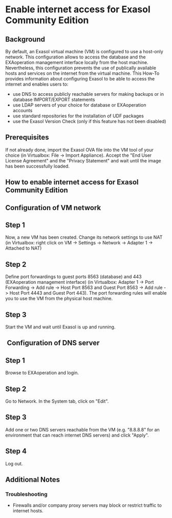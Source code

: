 # Enable internet access for Exasol Community Edition 
## Background

By default, an Exasol virtual machine (VM) is configured to use a host-only network. This configuration allows to access the database and the EXAoperation management interface locally from the host machine. Nevertheless, this configuration prevents the use of publically available hosts and services on the internet from the virtual machine. This How-To provides information about configuring Exasol to be able to access the internet and enables users to:

* use DNS to access publicly reachable servers for making backups or in database IMPORT/EXPORT statements
* use LDAP servers of your choice for database or EXAoperation accounts
* use standard repositories for the installation of UDF packages
* use the Exasol Version Check (only if this feature has not been disabled)

## Prerequisites

If not already done, import the Exasol OVA file into the VM tool of your choice (in Virtualbox: File -> Import Appliance). Accept the "End User License Agreement" and the "Privacy Statement" and wait until the image has been successfully loaded.

## How to enable internet access for Exasol Community Edition

## Configuration of VM network

## Step 1

Now, a new VM has been created. Change its network settings to use NAT (in Virtualbox: right click on VM -> Settings -> Network -> Adapter 1 -> Attached to NAT)

## Step 2

Define port forwardings to guest ports 8563 (database) and 443 (EXAoperation management interface) (in Virtualbox: Adapter 1 -> Port Forwarding -> Add rule -> Host Port 8563 and Guest Port 8563 -> Add rule -> Host Port 4443 and Guest Port 443). The port forwarding rules will enable you to use the VM from the physical host machine.

## Step 3

Start the VM and wait until Exasol is up and running.

##  Configuration of DNS server

## Step 1

Browse to EXAoperation and login.

## Step 2

Go to Network. In the System tab, click on "Edit".

## Step 3

Add one or two DNS servers reachable from the VM (e.g. "8.8.8.8" for an environment that can reach internet DNS servers) and click "Apply".

## Step 4

Log out.

## Additional Notes

### Troubleshooting

* Firewalls and/or company proxy servers may block or restrict traffic to internet hosts.
